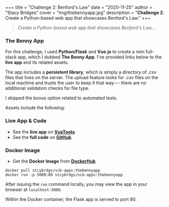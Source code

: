 +++
title = "Challenge 2: Benford's Law"
date = "2020-11-25"
author = "Stacy Bridges"
cover = "img/thebennyapp.jpg"
description = "**Challenge 2**: Create a Python-based web app that showcases Benford's Law."
+++
> *Create a Python-based web app that showcases Benford's Law...*

### The Benny App
For this challenge, I used **Python/Flask** and **Vue.js** to create a mini full-stack app, which I dubbed **The Benny App**. I've provided links below to the **live app** and its related assets.

The app includes a **persistent library**, which is simply a directory of *.csv* files that lives on the server. The upload feature looks for *.csv* files on the local machine and trusts the user to keep it that way--- there are no additional validation checks for file type.

I skipped the bonus option related to automated tests.

Assets include the following:

### Live App & Code
- See the **live app** on **[VueToots](https://www.vuetoots.com)**.
- See the **full code** on **[GitHub](https://github.com/stcybrdgs/benapp_fin)**.

### Docker Image
- Get the **Docker Image** from **[DockerHub](https://hub.docker.com/r/stcybrdgs/scb-apps)**.
```
docker pull stcybrdgs/scb-apps:thebennyapp
docker run -p 5000:80 stcybrdgs/scb-apps:thebennyapp
```
After issuing the ```run``` command locally, you may view the app in your browser at ```localhost:5000```.

Within the Docker container, the Flask app is served to port 80.
